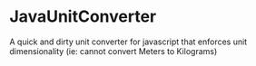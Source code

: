 # JavaUnitConverter
A quick and dirty unit converter for javascript that enforces unit dimensionality (ie: cannot convert Meters to Kilograms) 

